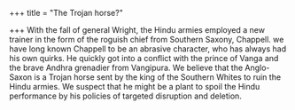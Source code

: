 +++
title = "The Trojan horse?"

+++
With the fall of general Wright, the Hindu armies employed a new trainer
in the form of the roguish chief from Southern Saxony, Chappell. we have
long known Chappell to be an abrasive character, who has always had his
own quirks. He quickly got into a conflict with the prince of Vanga and
the brave Andhra grenadier from Vangipura. We believe that the
Anglo-Saxon is a Trojan horse sent by the king of the Southern Whites to
ruin the Hindu armies. We suspect that he might be a plant to spoil the
Hindu performance by his policies of targeted disruption and deletion.
